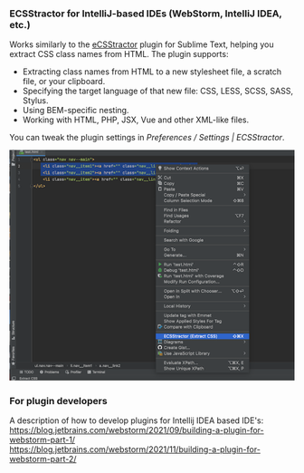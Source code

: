 ### ECSStractor for IntelliJ-based IDEs (WebStorm, IntelliJ IDEA, etc.)

<!-- Plugin description -->
Works similarly to the [eCSStractor](https://packagecontrol.io/packages/eCSStractor) plugin for Sublime Text, helping you extract CSS class names from HTML. The plugin supports:
- Extracting class names from HTML to a new stylesheet file, a scratch file, or your clipboard.
- Specifying the target language of that new file: CSS, LESS, SCSS, SASS, Stylus.
- Using BEM-specific nesting.
- Working with HTML, PHP, JSX, Vue and other XML-like files.

You can tweak the plugin settings in *Preferences / Settings | ECSStractor*.

![Example ](https://github.com/anstarovoyt/intellij-extract-css/raw/main/example.png)


<!-- Plugin description end -->

### For plugin developers
A description of how to develop plugins for Intellij IDEA based IDE's:  
https://blog.jetbrains.com/webstorm/2021/09/building-a-plugin-for-webstorm-part-1/  
https://blog.jetbrains.com/webstorm/2021/11/building-a-plugin-for-webstorm-part-2/  
